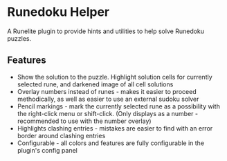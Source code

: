 # Runedoku Helper
A Runelite plugin to provide hints and utilities to help solve Runedoku puzzles.

## Features
* Show the solution to the puzzle. Highlight solution cells for currently selected rune, and darkened image of all
  cell solutions
* Overlay numbers instead of runes - makes it easier to proceed methodically, as well as easier to use an external 
  sudoku solver
* Pencil markings - mark the currently selected rune as a possibility with the right-click menu or shift-click.
  (Only displays as a number - recommended to use with the number overlay)
* Highlights clashing entries - mistakes are easier to find with an error border around clashing entries
* Configurable - all colors and features are fully configurable in the plugin's config panel